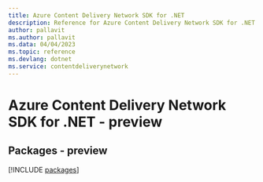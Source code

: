 ```yaml
---
title: Azure Content Delivery Network SDK for .NET
description: Reference for Azure Content Delivery Network SDK for .NET
author: pallavit
ms.author: pallavit
ms.data: 04/04/2023
ms.topic: reference
ms.devlang: dotnet
ms.service: contentdeliverynetwork
---
```

# Azure Content Delivery Network SDK for .NET - preview
## Packages - preview
[!INCLUDE [packages](content-delivery-network-index.md)]